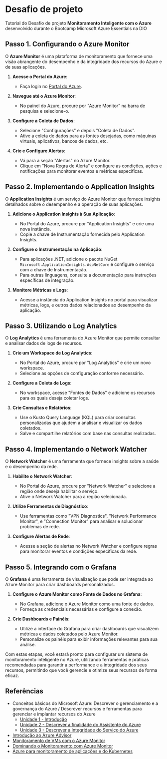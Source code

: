 # Desafio de projeto
Tutorial do Desafio de projeto **Monitoramento Inteligente com o Azure** desenvolvido durante o Bootcamp Microsoft Azure Essentials na DIO

## Passo 1. Configurando o Azure Monitor

O **Azure Monitor** é uma plataforma de monitoramento que fornece uma visão abrangente do desempenho e da integridade dos recursos do Azure e de suas aplicações.

1. **Acesse o Portal do Azure**:
   - Faça login no [Portal do Azure](https://portal.azure.com/).

2. **Navegue até o Azure Monitor**:
   - No painel do Azure, procure por "Azure Monitor" na barra de pesquisa e selecione-o.

3. **Configure a Coleta de Dados**:
   - Selecione "Configurações" e depois "Coleta de Dados".
   - Ative a coleta de dados para as fontes desejadas, como máquinas virtuais, aplicativos, bancos de dados, etc.

4. **Crie e Configure Alertas**:
   - Vá para a seção "Alertas" no Azure Monitor.
   - Clique em "Nova Regra de Alerta" e configure as condições, ações e notificações para monitorar eventos e métricas específicas.

## Passo 2. Implementando o Application Insights

O **Application Insights** é um serviço do Azure Monitor que fornece insights detalhados sobre o desempenho e a operação de suas aplicações.

1. **Adicione o Application Insights à Sua Aplicação**:
   - No Portal do Azure, procure por "Application Insights" e crie uma nova instância.
   - Copie a chave de Instrumentação fornecida pelo Application Insights.

2. **Configure o Instrumentação na Aplicação**:
   - Para aplicações .NET, adicione o pacote NuGet `Microsoft.ApplicationInsights.AspNetCore` e configure o serviço com a chave de Instrumentação.
   - Para outras linguagens, consulte a documentação para instruções específicas de integração.

3. **Monitore Métricas e Logs**:
   - Acesse a instância do Application Insights no portal para visualizar métricas, logs, e outros dados relacionados ao desempenho da aplicação.

## Passo 3. Utilizando o Log Analytics

O **Log Analytics** é uma ferramenta do Azure Monitor que permite consultar e analisar dados de logs de recursos.

1. **Crie um Workspace de Log Analytics**:
   - No Portal do Azure, procure por "Log Analytics" e crie um novo workspace.
   - Selecione as opções de configuração conforme necessário.

2. **Configure a Coleta de Logs**:
   - No workspace, acesse "Fontes de Dados" e adicione os recursos para os quais deseja coletar logs.

3. **Crie Consultas e Relatórios**:
   - Use o Kusto Query Language (KQL) para criar consultas personalizadas que ajudem a analisar e visualizar os dados coletados.
   - Salve e compartilhe relatórios com base nas consultas realizadas.

## Passo 4. Implementando o Network Watcher

O **Network Watcher** é uma ferramenta que fornece insights sobre a saúde e o desempenho da rede.

1. **Habilite o Network Watcher**:
   - No Portal do Azure, procure por "Network Watcher" e selecione a região onde deseja habilitar o serviço.
   - Ative o Network Watcher para a região selecionada.

2. **Utilize Ferramentas de Diagnóstico**:
   - Use ferramentas como "VPN Diagnostics", "Network Performance Monitor", e "Connection Monitor" para analisar e solucionar problemas de rede.

3. **Configure Alertas de Rede**:
   - Acesse a seção de alertas no Network Watcher e configure regras para monitorar eventos e condições específicas da rede.

## Passo 5. Integrando com o Grafana

O **Grafana** é uma ferramenta de visualização que pode ser integrada ao Azure Monitor para criar dashboards personalizados.

1. **Configure o Azure Monitor como Fonte de Dados no Grafana**:
   - No Grafana, adicione o Azure Monitor como uma fonte de dados.
   - Forneça as credenciais necessárias e configure a conexão.

2. **Crie Dashboards e Painéis**:
   - Utilize a interface do Grafana para criar dashboards que visualizem métricas e dados coletados pelo Azure Monitor.
   - Personalize os painéis para exibir informações relevantes para sua análise.

Com estas etapas, você estará pronto para configurar um sistema de monitoramento inteligente no Azure, utilizando ferramentas e práticas recomendadas para garantir a performance e a integridade dos seus recursos, permitindo que você gerencie e otimize seus recursos de forma eficaz.

## Referências
- Conceitos básicos do Microsoft Azure: Descrever o gerenciamento e a governança do Azure / Descrever recursos e ferramentas para gerenciar e implantar recursos do Azure 
   - [Unidade 1 - Introdução](https://learn.microsoft.com/training/modules/describe-monitoring-tools-azure/1-introduction)
   - [Unidade 2 - Descrever a finalidade do Assistente do Azure](https://learn.microsoft.com/training/modules/describe-monitoring-tools-azure/2-describe-purpose-of-azure-advisor )
   - [Unidade 3 - Descrever a Integridade do Serviço do Azure](https://learn.microsoft.com/training/modules/describe-monitoring-tools-azure/3-describe-azure-service-health)
- [Introdução ao Azure Advisor](https://learn.microsoft.com/azure/advisor/advisor-overview)
- [Monitoramento de VMs com o Azure Monitor](https://www.youtube.com/watch?v=UkG70CMhl9k)
- [Dominando o Monitoramento com Azure Monitor](https://www.youtube.com/watch?v=ug0lfuryVlU)
- [Azure para monitoramento de aplicações e do Kubernetes](https://www.youtube.com/watch?v=H18OaNXnbbQ)

